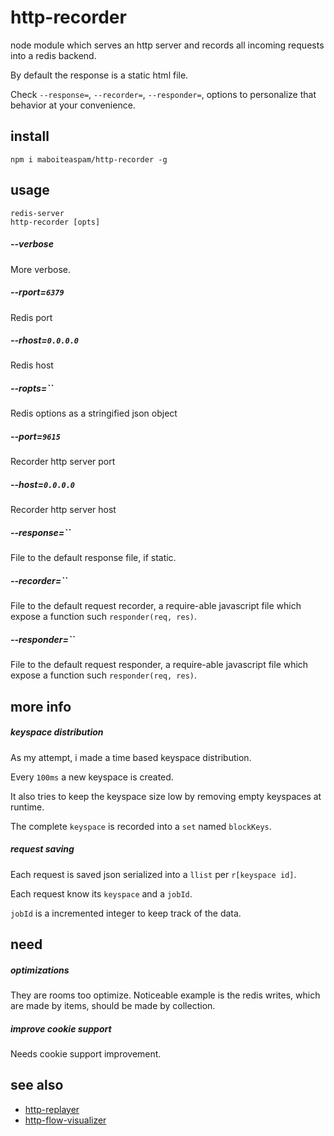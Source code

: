 # http-recorder

node module which serves an http server and records
all incoming requests into a redis backend.

By default the response is a static html file.

Check `--response=`, `--recorder=`,  `--responder=`,
options to personalize that behavior at your convenience.


## install

    npm i maboiteaspam/http-recorder -g


## usage

    redis-server
    http-recorder [opts]

##### --verbose
More verbose.

##### --rport=`6379`
Redis port

##### --rhost=`0.0.0.0`
Redis host

##### --ropts=``
Redis options as a stringified json object

##### --port=`9615`
Recorder http server port

##### --host=`0.0.0.0`
Recorder http server host

##### --response=``
File to the default response file, if static.

##### --recorder=``
File to the default request recorder,
 a require-able javascript file which expose a function such
 `responder(req, res)`.

##### --responder=``
File to the default request responder,
 a require-able javascript file which expose a function such
 `responder(req, res)`.


## more info

##### keyspace distribution

As my attempt, i made a time based keyspace distribution.

Every `100ms` a new keyspace is created.

It also tries to keep the keyspace size low
by removing empty keyspaces at runtime.

The complete `keyspace` is recorded into a `set` named `blockKeys`.

##### request saving

Each request is saved json serialized into a `llist` per `r[keyspace id]`.

Each request know its `keyspace` and a `jobId`.

`jobId` is a incremented integer to keep track of the data.


## need

##### optimizations

They are rooms too optimize. Noticeable example is the redis writes,
which are made by items, should be made by collection.

##### improve cookie support

Needs cookie support improvement.


## see also

- [http-replayer](https://github.com/maboiteaspam/http-replayer)
- [http-flow-visualizer](https://github.com/maboiteaspam/http-flow-visualizer)

